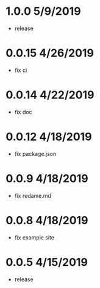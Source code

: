 # 1.0.0 5/9/2019
- release


# 0.0.15 4/26/2019
- fix ci


# 0.0.14 4/22/2019
- fix doc


# 0.0.12 4/18/2019
- fix package.json


# 0.0.9 4/18/2019
- fix redame.md


# 0.0.8 4/18/2019
- fix example site


# 0.0.5 4/15/2019
- release


